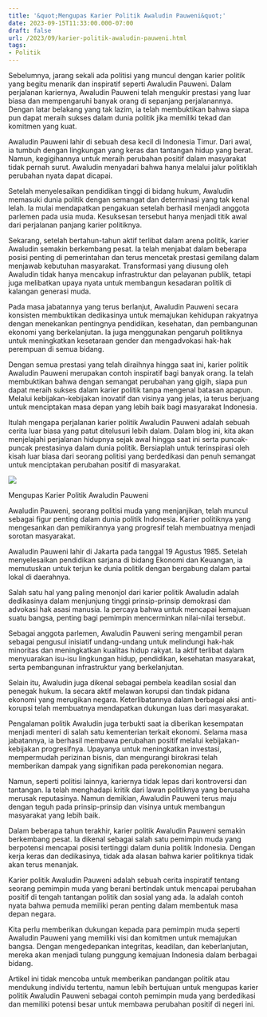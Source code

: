 ```yaml
---
title: '&quot;Mengupas Karier Politik Awaludin Pauweni&quot;'
date: 2023-09-15T11:33:00.000-07:00
draft: false
url: /2023/09/karier-politik-awaludin-pauweni.html
tags: 
- Politik
---
```


  

Sebelumnya, jarang sekali ada politisi yang muncul dengan karier politik yang begitu menarik dan inspiratif seperti Awaludin Pauweni. Dalam perjalanan kariernya, Awaludin Pauweni telah mengukir prestasi yang luar biasa dan mempengaruhi banyak orang di sepanjang perjalanannya. Dengan latar belakang yang tak lazim, ia telah membuktikan bahwa siapa pun dapat meraih sukses dalam dunia politik jika memiliki tekad dan komitmen yang kuat.

  

Awaludin Pauweni lahir di sebuah desa kecil di Indonesia Timur. Dari awal, ia tumbuh dengan lingkungan yang keras dan tantangan hidup yang berat. Namun, kegigihannya untuk meraih perubahan positif dalam masyarakat tidak pernah surut. Awaludin menyadari bahwa hanya melalui jalur politiklah perubahan nyata dapat dicapai.

  

Setelah menyelesaikan pendidikan tinggi di bidang hukum, Awaludin memasuki dunia politik dengan semangat dan determinasi yang tak kenal lelah. Ia mulai mendapatkan pengakuan setelah berhasil menjadi anggota parlemen pada usia muda. Kesuksesan tersebut hanya menjadi titik awal dari perjalanan panjang karier politiknya.

  

Sekarang, setelah bertahun-tahun aktif terlibat dalam arena politik, karier Awaludin semakin berkembang pesat. Ia telah menjabat dalam beberapa posisi penting di pemerintahan dan terus mencetak prestasi gemilang dalam menjawab kebutuhan masyarakat. Transformasi yang diusung oleh Awaludin tidak hanya mencakup infrastruktur dan pelayanan publik, tetapi juga melibatkan upaya nyata untuk membangun kesadaran politik di kalangan generasi muda.

  

Pada masa jabatannya yang terus berlanjut, Awaludin Pauweni secara konsisten membuktikan dedikasinya untuk memajukan kehidupan rakyatnya dengan menekankan pentingnya pendidikan, kesehatan, dan pembangunan ekonomi yang berkelanjutan. Ia juga menggunakan pengaruh politiknya untuk meningkatkan kesetaraan gender dan mengadvokasi hak-hak perempuan di semua bidang.

  

Dengan semua prestasi yang telah diraihnya hingga saat ini, karier politik Awaludin Pauweni merupakan contoh inspiratif bagi banyak orang. Ia telah membuktikan bahwa dengan semangat perubahan yang gigih, siapa pun dapat meraih sukses dalam karier politik tanpa mengenal batasan apapun. Melalui kebijakan-kebijakan inovatif dan visinya yang jelas, ia terus berjuang untuk menciptakan masa depan yang lebih baik bagi masyarakat Indonesia.

  

Itulah mengapa perjalanan karier politik Awaludin Pauweni adalah sebuah cerita luar biasa yang patut ditelusuri lebih dalam. Dalam blog ini, kita akan menjelajahi perjalanan hidupnya sejak awal hingga saat ini serta puncak-puncak prestasinya dalam dunia politik. Bersiaplah untuk terinspirasi oleh kisah luar biasa dari seorang politisi yang berdedikasi dan penuh semangat untuk menciptakan perubahan positif di masyarakat.

  

![](https://static.timesofisrael.com/www/uploads/2021/02/thierry-baudet-netherlands-dutch-holland-2160x1200-1-640x400.jpg)

  

Mengupas Karier Politik Awaludin Pauweni

  

Awaludin Pauweni, seorang politisi muda yang menjanjikan, telah muncul sebagai figur penting dalam dunia politik Indonesia. Karier politiknya yang mengesankan dan pemikirannya yang progresif telah membuatnya menjadi sorotan masyarakat.

  

Awaludin Pauweni lahir di Jakarta pada tanggal 19 Agustus 1985. Setelah menyelesaikan pendidikan sarjana di bidang Ekonomi dan Keuangan, ia memutuskan untuk terjun ke dunia politik dengan bergabung dalam partai lokal di daerahnya.

  

Salah satu hal yang paling menonjol dari karier politik Awaludin adalah dedikasinya dalam menjunjung tinggi prinsip-prinsip demokrasi dan advokasi hak asasi manusia. Ia percaya bahwa untuk mencapai kemajuan suatu bangsa, penting bagi pemimpin mencerminkan nilai-nilai tersebut.

  

Sebagai anggota parlemen, Awaludin Pauweni sering mengambil peran sebagai pengusul inisiatif undang-undang untuk melindungi hak-hak minoritas dan meningkatkan kualitas hidup rakyat. Ia aktif terlibat dalam menyuarakan isu-isu lingkungan hidup, pendidikan, kesehatan masyarakat, serta pembangunan infrastruktur yang berkelanjutan.

  

Selain itu, Awaludin juga dikenal sebagai pembela keadilan sosial dan penegak hukum. Ia secara aktif melawan korupsi dan tindak pidana ekonomi yang merugikan negara. Keterlibatannya dalam berbagai aksi anti-korupsi telah membuatnya mendapatkan dukungan luas dari masyarakat.

  

Pengalaman politik Awaludin juga terbukti saat ia diberikan kesempatan menjadi menteri di salah satu kementerian terkait ekonomi. Selama masa jabatannya, ia berhasil membawa perubahan positif melalui kebijakan-kebijakan progresifnya. Upayanya untuk meningkatkan investasi, mempermudah perizinan bisnis, dan mengurangi birokrasi telah memberikan dampak yang signifikan pada perekonomian negara.

  

Namun, seperti politisi lainnya, kariernya tidak lepas dari kontroversi dan tantangan. Ia telah menghadapi kritik dari lawan politiknya yang berusaha merusak reputasinya. Namun demikian, Awaludin Pauweni terus maju dengan teguh pada prinsip-prinsip dan visinya untuk membangun masyarakat yang lebih baik.

  

Dalam beberapa tahun terakhir, karier politik Awaludin Pauweni semakin berkembang pesat. Ia dikenal sebagai salah satu pemimpin muda yang berpotensi mencapai posisi tertinggi dalam dunia politik Indonesia. Dengan kerja keras dan dedikasinya, tidak ada alasan bahwa karier politiknya tidak akan terus menanjak.

  

Karier politik Awaludin Pauweni adalah sebuah cerita inspiratif tentang seorang pemimpin muda yang berani bertindak untuk mencapai perubahan positif di tengah tantangan politik dan sosial yang ada. Ia adalah contoh nyata bahwa pemuda memiliki peran penting dalam membentuk masa depan negara.

  

Kita perlu memberikan dukungan kepada para pemimpin muda seperti Awaludin Pauweni yang memiliki visi dan komitmen untuk memajukan bangsa. Dengan mengedepankan integritas, keadilan, dan keberlanjutan, mereka akan menjadi tulang punggung kemajuan Indonesia dalam berbagai bidang.

  

Artikel ini tidak mencoba untuk memberikan pandangan politik atau mendukung individu tertentu, namun lebih bertujuan untuk mengupas karier politik Awaludin Pauweni sebagai contoh pemimpin muda yang berdedikasi dan memiliki potensi besar untuk membawa perubahan positif di negeri ini.